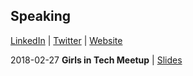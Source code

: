 ## Speaking

[LinkedIn](https://www.linkedin.com/in/liam-norton-70396647) | [Twitter](https://twitter.com/iamliamnorton) | [Website](http://iamliamnorton.com/)

2018-02-27 **Girls in Tech Meetup** | [Slides](slides/2018-02-27-girls-in-tech-meetup.pdf)
